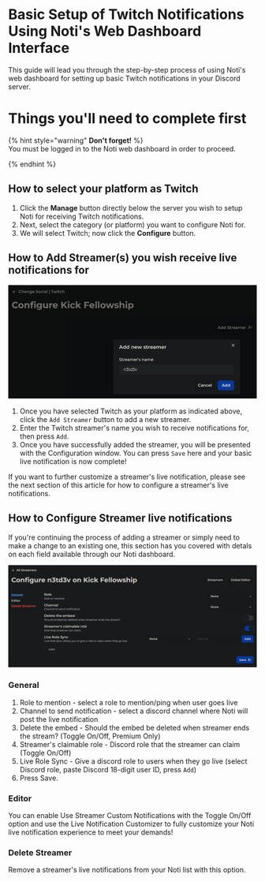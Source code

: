 # Basic Setup of Twitch Notifications Using Noti's Web Dashboard Interface

This guide will lead you through the step-by-step process of using Noti's web dashboard for setting up basic Twitch notifications in your Discord server.

# Things you'll need to complete first

{% hint style="warning" **Don't forget!** %} \
You must be logged in to the Noti web dashboard in order to proceed.
<!--You will need to have already completed the [Web Dashboard: Basics & Logging In](dashboard.md) steps before proceeding.-->
{% endhint %}

## How to select your platform as Twitch

1. Click the **Manage** button directly below the server you wish to setup Noti for receiving Twitch notifications.
2. Next, select the category (or platform) you want to configure Noti for.
3. We will select Twitch; now click the **Configure** button.

## How to Add Streamer(s) you wish receive live notifications for

![](../../.gitbook/assets/twitch_add_streamer.png)
1. Once you have selected Twitch as your platform as indicated above, click the `Add Streamer` button to add a new streamer.
2. Enter the Twitch streamer's name you wish to receive notifications for, then press `Add`. 
3. Once you have successfully added the streamer, you will be presented with the Configuration window. You can press `Save` here and your basic live notification is now complete! 

If you want to further customize a streamer's live notification, please see the next section of this article for how to configure a streamer's live notifications.

## How to Configure Streamer live notifications

If you're continuing the process of adding a streamer or simply need to make a change to an existing one, this section has you covered with detals on each field available through our Noti dashboard.

![](../../.gitbook/assets/twitch_configure_streamer.png)

### General
  1. Role to mention - select a role to mention/ping when user goes live
  2. Channel to send notification - select a discord channel where Noti will post the live notification
  3. Delete the embed - Should the embed be deleted when streamer ends the stream? (Toggle On/Off, Premium Only)
  4. Streamer's claimable role - Discord role that the streamer can claim (Toggle On/Off)
  5. Live Role Sync - Give a discord role to users when they go live (select Discord role, paste Discord 18-digit user ID, press `Add`)
  6. Press Save.

### Editor
  You can enable Use Streamer Custom Notifications with the Toggle On/Off option and use the Live Notification Customizer to fully customize your Noti live notification experience to meet your demands!

### Delete Streamer
  Remove a streamer's live notifications from your Noti list with this option.

